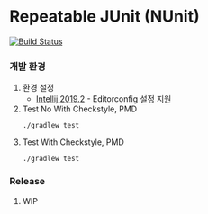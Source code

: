 # Repeatable JUnit (NUnit)

[![Build Status](https://travis-ci.com/bistros/nunit.svg?branch=develop)](https://travis-ci.com/bistros/nunit)

 
### 개발 환경
1. 환경 설정
   * [Intellij 2019.2](https://blog.jetbrains.com/idea/2019/06/managing-code-style-on-a-directory-level-with-editorconfig) - Editorconfig 설정 지원
1.  Test  No With Checkstyle, PMD
    ```
    ./gradlew test 
    ```
1. Test With Checkstyle, PMD
    ```
    ./gradlew test 
    ```
### Release 
1. WIP